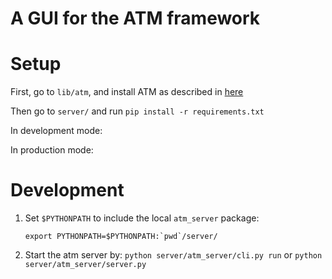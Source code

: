 # A GUI for the ATM framework


# Setup

First, go to `lib/atm`, and install ATM as described in [here](https://github.com/HDI-Project/ATM)

Then go to `server/` and run `pip install -r requirements.txt`

In development mode:

In production mode: 

# Development

1. Set `$PYTHONPATH` to include the local `atm_server` package: 
    ```
    export PYTHONPATH=$PYTHONPATH:`pwd`/server/
    ```

2. Start the atm server by: `python server/atm_server/cli.py run` or `python server/atm_server/server.py`
